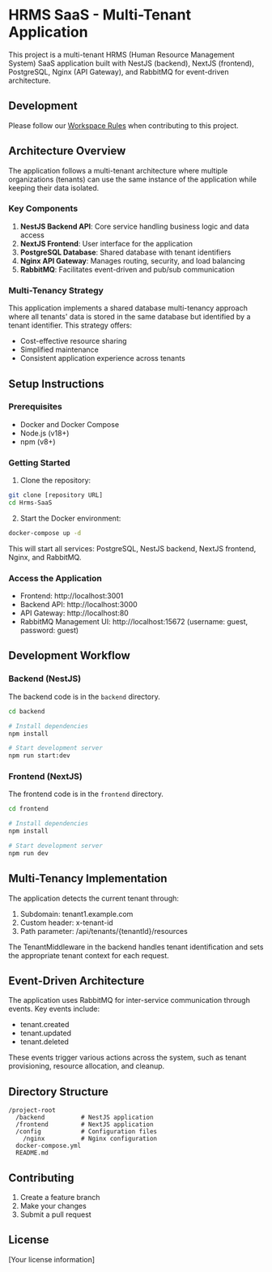 # HRMS SaaS - Multi-Tenant Application

This project is a multi-tenant HRMS (Human Resource Management System) SaaS application built with NestJS (backend), NextJS (frontend), PostgreSQL, Nginx (API Gateway), and RabbitMQ for event-driven architecture.

## Development

Please follow our [Workspace Rules](./WORKSPACE_RULES.md) when contributing to this project.

## Architecture Overview

The application follows a multi-tenant architecture where multiple organizations (tenants) can use the same instance of the application while keeping their data isolated.

### Key Components

1. **NestJS Backend API**: Core service handling business logic and data access
2. **NextJS Frontend**: User interface for the application
3. **PostgreSQL Database**: Shared database with tenant identifiers
4. **Nginx API Gateway**: Manages routing, security, and load balancing
5. **RabbitMQ**: Facilitates event-driven and pub/sub communication

### Multi-Tenancy Strategy

This application implements a shared database multi-tenancy approach where all tenants' data is stored in the same database but identified by a tenant identifier. This strategy offers:

- Cost-effective resource sharing
- Simplified maintenance
- Consistent application experience across tenants

## Setup Instructions

### Prerequisites

- Docker and Docker Compose
- Node.js (v18+)
- npm (v8+)

### Getting Started

1. Clone the repository:

```bash
git clone [repository URL]
cd Hrms-SaaS
```

2. Start the Docker environment:

```bash
docker-compose up -d
```

This will start all services: PostgreSQL, NestJS backend, NextJS frontend, Nginx, and RabbitMQ.

### Access the Application

- Frontend: http://localhost:3001
- Backend API: http://localhost:3000
- API Gateway: http://localhost:80
- RabbitMQ Management UI: http://localhost:15672 (username: guest, password: guest)

## Development Workflow

### Backend (NestJS)

The backend code is in the `backend` directory.

```bash
cd backend

# Install dependencies
npm install

# Start development server
npm run start:dev
```

### Frontend (NextJS)

The frontend code is in the `frontend` directory.

```bash
cd frontend

# Install dependencies
npm install

# Start development server
npm run dev
```

## Multi-Tenancy Implementation

The application detects the current tenant through:

1. Subdomain: tenant1.example.com
2. Custom header: x-tenant-id
3. Path parameter: /api/tenants/{tenantId}/resources

The TenantMiddleware in the backend handles tenant identification and sets the appropriate tenant context for each request.

## Event-Driven Architecture

The application uses RabbitMQ for inter-service communication through events. Key events include:

- tenant.created
- tenant.updated
- tenant.deleted

These events trigger various actions across the system, such as tenant provisioning, resource allocation, and cleanup.

## Directory Structure

```
/project-root
  /backend          # NestJS application
  /frontend         # NextJS application
  /config           # Configuration files
    /nginx          # Nginx configuration
  docker-compose.yml
  README.md
```

## Contributing

1. Create a feature branch
2. Make your changes
3. Submit a pull request

## License

[Your license information]

